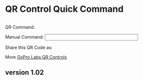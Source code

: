 <script src="../../jquery.min.js"></script>
<script src="../../qrcodeborder.js"></script>
<style>
        #qrcode{
            width: 100%;
        }
        div{
            width: 100%;
            display: inline-block;
        }
</style>

# QR Control Quick Command
      
<div id="qrcode"></div>
	  
QR Command: <b id="qrtext"></b><br>

Manual Command: <input type="text" style="width: 300px;" id="addcmd" value="">

Share this QR Code as: <b id="urltext"></b> 

More [GoPro Labs QR Controls](..)


## version 1.02

<script>
       
var once = true;
var qrcode;
var cmd = "\"Hello World\"";
var cmdurl;
var lasttimecmd = ""; 
let urlParams = new URLSearchParams(document.location.search);
cmdurl = urlParams.get('cmd')
if(cmdurl !== null)
	cmd = cmdurl;
	
document.getElementById("qrtext").innerHTML = cmd;

function makeQR() 
{	
  if(once === true)
  {
    qrcode = new QRCode(document.getElementById("qrcode"), 
    {
      text : cmd,
      width : 360,
      height : 360,
      correctLevel : QRCode.CorrectLevel.M
    });
    once = false;
  }
}

function timeLoop()
{  
  qrcode.clear(); 
  qrcode.makeCode(cmd);
  
  if(document.getElementById("addcmd") !== null)
  {
	var addcmd = document.getElementById("addcmd").value;
	if(addcmd.length > 0)
		cmd = addcmd;
  }	
  
  if(cmd != lasttimecmd)
  {
	changed = true;
	lasttimecmd = cmd;
  }
	
  if(changed === true)
  {
	document.getElementById("qrtext").innerHTML = cmd;
	document.getElementById("urltext").innerHTML = window.location.href.split('?')[0] + "?cmd=" + cmd;

	changed = false;
  }
	
  var t = setTimeout(timeLoop, 100);
}

function myReloadFunction() {
  location.reload();
}

makeQR();
timeLoop();

</script>

